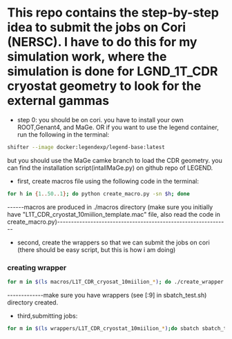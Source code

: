 # This repo contains the step-by-step idea to submit the jobs on Cori (NERSC). I have to do this for my simulation work, where the simulation is done for LGND_1T_CDR cryostat geometry to look for the external gammas

* step 0: you should be on cori. you have to install your own ROOT,Genant4, and MaGe. OR if you want to use the legend container, run the following in the terminal:
```sh
shifter --image docker:legendexp/legend-base:latest
```
but you should use the MaGe camke branch to load the CDR geometry. you can find the installation script(intallMaGe.py) on github repo of LEGEND.

* first, create macros file using the following code in the terminal:
```sh
for h in {1..50..1}; do python create_macro.py -sn $h; done
```
------macros are produced in ./macros directory (make sure you initially have "L1T_CDR_cryostat_10miilion_template.mac" file, also read the code in create_macro.py)--------------------------------------------------------------

* second, create the wrappers so that we can submit the jobs on cori (there should be easy script, but this is how i am doing)

### creating wrapper
```sh
for m in $(ls macros/L1T_CDR_cryosat_10miilion_*); do ./create_wrapper.sh $m;done
```
-------------make sure you have wrappers (see [:9] in sbatch_test.sh) directory created.

* third,submitting jobs:
```sh
for m in $(ls wrappers/L1T_CDR_cryostat_10miilion_*);do sbatch sbatch_test.sh $m;done
```